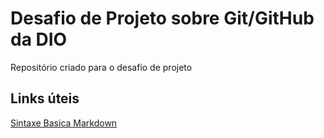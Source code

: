 # Desafio de Projeto sobre Git/GitHub da DIO
Repositório criado para o desafio de projeto

## Links úteis
[Sintaxe Basica Markdown](https://www.markdownguide.org/getting-started/)
